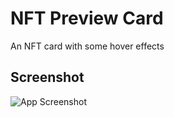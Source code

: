 
# NFT Preview Card

An NFT card with some hover effects


## Screenshot

![App Screenshot](https://github.com/mohammedyh/nft-preview-card/blob/main/screenshot.png)

